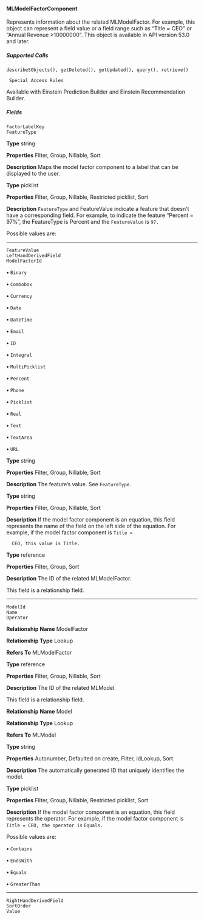 #### MLModelFactorComponent

Represents information about the related MLModelFactor. For example, this object can represent a field value or a field range such as
“Title = CEO” or “Annual Revenue >10000000”. This object is available in API version 53.0 and later.

##### Supported Calls
```
describeSObjects(), getDeleted(), getUpdated(), query(), retrieve()

 Special Access Rules

```
Available with Einstein Prediction Builder and Einstein Recommendation Builder.

##### Fields

```
FactorLabelKey
FeatureType

```

**Type**
string

**Properties**
Filter, Group, Nillable, Sort

**Description**
Maps the model factor component to a label that can be displayed to the user.

**Type**
picklist

**Properties**
Filter, Group, Nillable, Restricted picklist, Sort

**Description**
`FeatureType` and FeatureValue indicate a feature that doesn’t have a corresponding
field. For example, to indicate the feature “Percent = 97%”, the FeatureType is Percent
and the `FeatureValue` is `97.`

Possible values are:


-----

```
FeatureValue
LeftHandDerivedField
ModelFactorId

```


**•** `Binary`

**•** `Combobox`

**•** `Currency`

**•** `Date`

**•** `DateTime`

**•** `Email`

**•** `ID`

**•** `Integral`

**•** `MultiPicklist`

**•** `Percent`

**•** `Phone`

**•** `Picklist`

**•** `Real`

**•** `Text`

**•** `TextArea`

**•** `URL`

**Type**
string

**Properties**
Filter, Group, Nillable, Sort

**Description**
The feature’s value. See `FeatureType.`

**Type**
string

**Properties**
Filter, Group, Nillable, Sort

**Description**
If the model factor component is an equation, this field represents the name of the field on
the left side of the equation. For example, if the model factor component is `Title =`
```
  CEO, this value is Title.

```
**Type**
reference

**Properties**
Filter, Group, Sort

**Description**
The ID of the related MLModelFactor.

This field is a relationship field.


-----

```
ModelId
Name
Operator

```

**Relationship Name**
ModelFactor

**Relationship Type**
Lookup

**Refers To**
MLModelFactor

**Type**
reference

**Properties**
Filter, Group, Nillable, Sort

**Description**
The ID of the related MLModel.

This field is a relationship field.

**Relationship Name**
Model

**Relationship Type**
Lookup

**Refers To**
MLModel

**Type**
string

**Properties**
Autonumber, Defaulted on create, Filter, idLookup, Sort

**Description**
The automatically generated ID that uniquely identifies the model.

**Type**
picklist

**Properties**
Filter, Group, Nillable, Restricted picklist, Sort

**Description**
If the model factor component is an equation, this field represents the operator. For example,
if the model factor component is `Title = CEO, the operator is` `Equals.`

Possible values are:

**•** `Contains`

**•** `EndsWith`

**•** `Equals`

**•** `GreaterThan`


-----

```
RightHandDerivedField
SortOrder
Value
